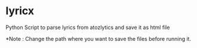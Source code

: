 # lyricx
Python Script to parse lyrics from atozlytics and save it as html file

*Note : Change the path where you want to save the files before running it.
